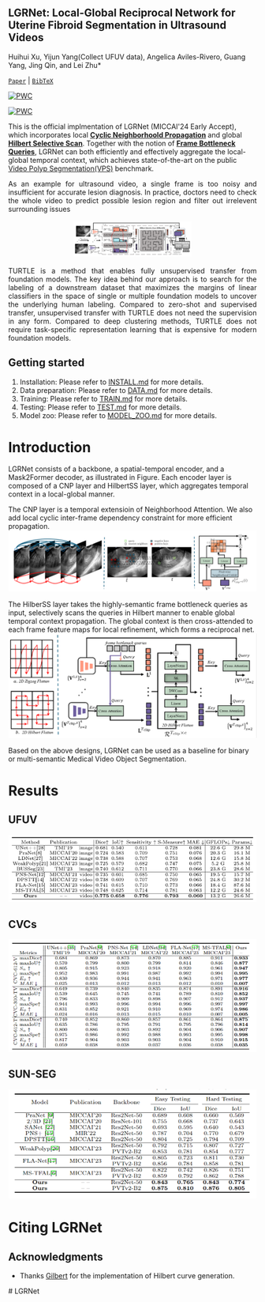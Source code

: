 
## LGRNet: Local-Global Reciprocal Network for Uterine Fibroid Segmentation in Ultrasound Videos 
Huihui Xu, Yijun Yang(Collect UFUV data), Angelica Aviles-Rivero, Guang Yang, Jing Qin, and Lei Zhu*


[`Paper`](https://arxiv.org/abs/2407.05703) | [`BibTeX`](#citing) 

[![PWC](https://img.shields.io/endpoint.svg?url=https://paperswithcode.com/badge/lgrnet-local-global-reciprocal-network-for/video-polyp-segmentation-on-sun-seg-easy-1)](https://paperswithcode.com/sota/video-polyp-segmentation-on-sun-seg-easy-1?p=lgrnet-local-global-reciprocal-network-for)
	
[![PWC](https://img.shields.io/endpoint.svg?url=https://paperswithcode.com/badge/lgrnet-local-global-reciprocal-network-for/video-polyp-segmentation-on-sun-seg-hard-1)](https://paperswithcode.com/sota/video-polyp-segmentation-on-sun-seg-hard-1?p=lgrnet-local-global-reciprocal-network-for)


This is the official implmentation of LGRNet (MICCAI'24 Early Accept), which incorporates local **[Cyclic Neighborhoold Propagation](https://github.com/bio-mlhui/LGRNet/blob/main/models/encoder/neighborhood_qk.py#L57)** and global **[Hilbert Selective Scan](https://github.com/bio-mlhui/LGRNet/blob/main/models/encoder/ops/modules/frame_query_ss2d.py#L576)**. Together with the notion of **[Frame Bottleneck Queries](https://github.com/bio-mlhui/LGRNet/blob/main/models/encoder/localGlobal.py#L185)**, LGRNet can both efficiently and effectively aggregate the local-global temporal context, which achieves state-of-the-art on the public [Video Polyp Segmentation(VPS)](https://paperswithcode.com/task/video-polyp-segmentation) benchmark.

<div align="justify">As an example for ultrasound video, a single frame is too noisy and insufficient for accurate lesion diagnosis. In practice, doctors need to check the whole video to predict possible lesion region and filter out irrelevent surrounding issues </div>
</br>
<div align="center" style="padding: 0 100pt">
<img src="assets/images/pipeline.png">
</div>
</br>
<div align="justify">TURTLE is a method that enables fully unsupervised transfer from foundation models. The key idea behind our approach is to search for the labeling of a downstream dataset that maximizes the margins of linear classifiers in the space of single or multiple foundation models to uncover the underlying human labeling. Compared to zero-shot and supervised transfer, unsupervised transfer with TURTLE does not need the supervision in any form. Compared to deep clustering methods, TURTLE does not require task-specific representation learning that is expensive for modern foundation models.</div>


## Getting started

1. Installation: Please refer to [INSTALL.md](assets/INSTALL.md) for more details.
2. Data preparation: Please refer to [DATA.md](assets/DATA.md) for more details.
3. Training: Please refer to [TRAIN.md](assets/TRAIN.md) for more details.
4. Testing: Please refer to [TEST.md](assets/TEST.md) for more details. 
5. Model zoo: Please refer to [MODEL_ZOO.md](assets/MODEL_ZOO.md) for more details.

# Introduction 

LGRNet consists of a backbone, a spatial-temporal encoder, and a Mask2Former decoder, as illustrated in Figure. Each encoder layer is composed of a CNP layer and HilbertSS layer, which aggregates temporal context in a local-global manner.


The CNP layer is a temporal extensioin of Neighborhood Attention. We also add local cyclic inter-frame dependency constraint for more efficient propagation.
![CNP](assets/images/cnp.png)

The HilberSS layer takes the highly-semantic frame bottleneck queries as input, selectively scans the queries in Hilbert manner to enable global temporal context propagation. The global context is then cross-attended to each frame feature maps for local refinement, which forms a reciprocal net.
![HilbertSS](assets/images/hilbert.png)


Based on the above designs, LGRNet can be used as a baseline for binary or multi-semantic Medical Video Object Segmentation.



# Results

## UFUV

![UFUV](/assets/images/ufuv.png)

## CVCs

![CVC](/assets/images/cvcs.png)

## SUN-SEG

![SUN-SEG](/assets/images/sunseg.png)

# Citing LGRNet

<!-- ```
@misc{wu2023GLEE,
  author= {Junfeng Wu, Yi Jiang, Qihao Liu, Zehuan Yuan, Xiang Bai, Song Bai},
  title = {General Object Foundation Model for Images and Videos at Scale},
  year={2023},
  eprint={2312.09158},
  archivePrefix={arXiv}
}
``` -->

## Acknowledgments

- Thanks [Gilbert](https://github.com/jakubcerveny/gilbert) for the implementation of Hilbert curve generation.
<!-- 
- Thanks [Natten](https://github.com/SHI-Labs/NATTEN) for Neighborhood Attention.

- Thanks [Mamba](https://github.com/state-spaces/mamba) for S6.

- Thanks [VMamba](https://github.com/MzeroMiko/VMamba) for SS2D.

- Thanks [Mask2Former](https://github.com/jakubcerveny/gilbert) for the implementation of Hilbert curve generation. --># LGRNet
